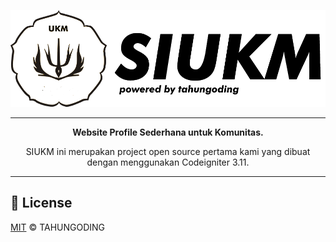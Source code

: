 <p align="center">
    <img src="./assets/data/.github/siukm_logo.png?raw=true" alt="SIUKM Logo"/>
</p>

---

<p align="center"><b>Website Profile Sederhana untuk Komunitas.</b></p>

<p align="center">SIUKM ini merupakan project open source pertama kami yang dibuat dengan menggunakan Codeigniter 3.11.</p>

---

## 📝 License

[MIT](https://github.com/tahungoding/ci-siukm/blob/master/LICENSE.md) © TAHUNGODING
